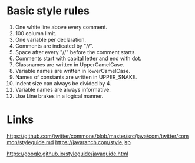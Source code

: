 # Basic style rules

1. One white line above every comment.
2. 100 column limit.
3. One variable per declaration.
4. Comments are indicated by "//".
5. Space after every "//" before the comment starts.
6. Comments start with capital letter and end with dot.
7. Classnames are written in UpperCamelCase.
8. Variable names are written in lowerCamelCase.
9. Names of constants are written in UPPER_SNAKE.
10. Indent size can always be divided by 4.
11. Variable names are always informative.
12. Use Line brakes in a logical manner.

# Links
https://github.com/twitter/commons/blob/master/src/java/com/twitter/common/styleguide.md
https://javaranch.com/style.jsp

https://google.github.io/styleguide/javaguide.html
